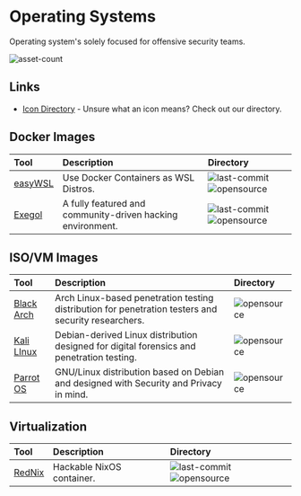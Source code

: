# Operating Systems

Operating system's solely focused for offensive security teams.

![asset-count](https://img.shields.io/badge/Tools%20%26%20Resources%20Available-4-3c85d4?style=for-the-badge)

## Links <!-- {docsify-ignore} -->

- [Icon Directory](../ICONS.md) - Unsure what an icon means? Check out our directory.

## Docker Images

| Tool | Description | Directory |
| :--- | :--- | :--- |
| [easyWSL](https://github.com/redcode-labs/easyWSL) | Use Docker Containers as WSL Distros. | ![last-commit](https://img.shields.io/github/last-commit/redcode-labs/easyWSL?color=3c85d4&style=flat-square) ![opensource](https://raw.githubusercontent.com/InfosecHouse/InfosecHouse/main/docs/icons/opensource.png) |
| [Exegol](https://github.com/ShutdownRepo/Exegol) | A fully featured and community-driven hacking environment. | ![last-commit](https://img.shields.io/github/last-commit/ShutdownRepo/Exegol?color=3c85d4&style=flat-square) ![opensource](https://raw.githubusercontent.com/InfosecHouse/InfosecHouse/main/docs/icons/opensource.png) |

## ISO/VM Images

| Tool | Description | Directory |
| :--- | :--- | :--- |
| [Black Arch](https://www.blackarch.org/) | Arch Linux-based penetration testing distribution for penetration testers and security researchers. | ![opensource](https://raw.githubusercontent.com/InfosecHouse/InfosecHouse/main/docs/icons/opensource.png) |
| [Kali LInux](https://www.kali.org/get-kali/) | Debian-derived Linux distribution designed for digital forensics and penetration testing. | ![opensource](https://raw.githubusercontent.com/InfosecHouse/InfosecHouse/main/docs/icons/opensource.png) |
| [Parrot OS](https://www.parrotsec.org/) | GNU/Linux distribution based on Debian and designed with Security and Privacy in mind. | ![opensource](https://raw.githubusercontent.com/InfosecHouse/InfosecHouse/main/docs/icons/opensource.png) |

## Virtualization

| Tool | Description | Directory |
| :--- | :--- | :--- |
| [RedNix](https://github.com/redcode-labs/RedNix) | Hackable NixOS container. | ![last-commit](https://img.shields.io/github/last-commit/redcode-labs/RedNix?color=3c85d4&style=flat-square) ![opensource](https://raw.githubusercontent.com/InfosecHouse/InfosecHouse/main/docs/icons/opensource.png) |

